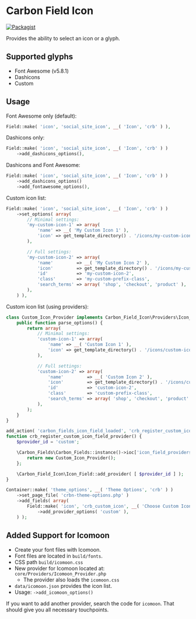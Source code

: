# Carbon Field Icon

[![Packagist](https://img.shields.io/packagist/vpre/htmlburger/carbon-field-icon.svg?style=flat-square&colorB=0366d6)](https://packagist.org/packages/htmlburger/carbon-field-icon)

Provides the ability to select an icon or a glyph.

## Supported glyphs

- Font Awesome (v5.8.1)
- Dashicons
- Custom

## Usage

Font Awesome only (default):

```php
Field::make( 'icon', 'social_site_icon', __( 'Icon', 'crb' ) ),
```

Dashicons only:

```php
Field::make( 'icon', 'social_site_icon', __( 'Icon', 'crb' ) )
	->add_dashicons_options(),
```

Dashicons and Font Awesome:

```php
Field::make( 'icon', 'social_site_icon', __( 'Icon', 'crb' ) )
	->add_dashicons_options()
	->add_fontawesome_options(),
```

Custom icon list:

```php
Field::make( 'icon', 'social_site_icon', __( 'Icon', 'crb' ) )
	->set_options( array(
		// Minimal settings:
		'my-custom-icon-1' => array(
			'name' => __( 'My Custom Icon 1' ),
			'icon' => get_template_directory() . '/icons/my-custom-icon-1.svg',
		),

		// Full settings:
		'my-custom-icon-2' => array(
			'name'         => __( 'My Custom Icon 2' ),
			'icon'         => get_template_directory() . '/icons/my-custom-icon-2.svg',
			'id'           => 'my-custom-icon-2',
			'class'        => 'my-custom-prefix-class',
			'search_terms' => array( 'shop', 'checkout', 'product' ),
		),
	) ),
```

Custom icon list (using providers):

```php
class Custom_Icon_Provider implements Carbon_Field_Icon\Providers\Icon_Provider_Interface {
	public function parse_options() {
		return array(
			// Minimal settings:
			'custom-icon-1' => array(
				'name' => __( 'Custom Icon 1' ),
				'icon' => get_template_directory() . '/icons/custom-icon-1.svg',
			),

			// Full settings:
			'custom-icon-2' => array(
				'name'         => __( 'Custom Icon 2' ),
				'icon'         => get_template_directory() . '/icons/custom-icon-2.svg',
				'id'           => 'custom-icon-2',
				'class'        => 'custom-prefix-class',
				'search_terms' => array( 'shop', 'checkout', 'product' ),
			),
		);
	}
}

add_action( 'carbon_fields_icon_field_loaded', 'crb_register_custom_icon_field_provider' );
function crb_register_custom_icon_field_provider() {
	$provider_id = 'custom';

	\Carbon_Fields\Carbon_Fields::instance()->ioc['icon_field_providers'][ $provider_id ] = function( $container ) {
		return new Custom_Icon_Provider();
	};

	\Carbon_Field_Icon\Icon_Field::add_provider( [ $provider_id ] );
}

Container::make( 'theme_options', __( 'Theme Options', 'crb' ) )
	->set_page_file( 'crbn-theme-options.php' )
	->add_fields( array(
		Field::make( 'icon', 'crb_custom_icon', __( 'Choose Custom Icon', 'crb' ) )
			->add_provider_options( 'custom' ),
	) );
```

## Added Support for Icomoon

* Create your font files with Icomoon.
* Font files are located in `build/fonts`.
* CSS path `build/icomoon.css`
* New provider for Icomoon located at: `core/Providers/Icomoon_Provider.php`
  * The provider also loads the `icomoon.css`
* `data/icomoon.json` provides the icon list.
* Usage: `->add_icomoon_options()`

If you want to add another provider, search the code for `icomoon`. That should give you all necessary touchpoints.
